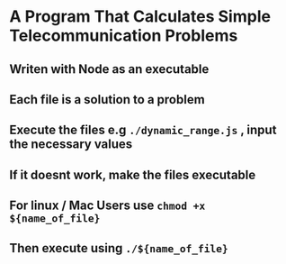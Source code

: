 # A Program That Calculates Simple Telecommunication Problems
## Writen with Node as an executable
## Each file is a solution to a problem
## Execute the files e.g `./dynamic_range.js` , input the necessary values
## If it doesnt work, make the files executable

## For linux / Mac Users use `chmod +x ${name_of_file}`
## Then execute using `./${name_of_file}`